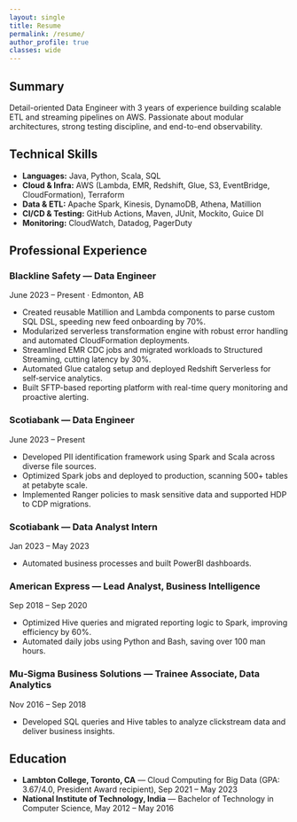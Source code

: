 ```yaml
---
layout: single
title: Resume
permalink: /resume/
author_profile: true
classes: wide
---
```


## Summary

Detail-oriented Data Engineer with 3 years of experience building scalable ETL and streaming pipelines on AWS. Passionate about modular architectures, strong testing discipline, and end-to-end observability.

## Technical Skills

- **Languages:** Java, Python, Scala, SQL
- **Cloud & Infra:** AWS (Lambda, EMR, Redshift, Glue, S3, EventBridge, CloudFormation), Terraform
- **Data & ETL:** Apache Spark, Kinesis, DynamoDB, Athena, Matillion
- **CI/CD & Testing:** GitHub Actions, Maven, JUnit, Mockito, Guice DI
- **Monitoring:** CloudWatch, Datadog, PagerDuty

## Professional Experience

<div class="timeline">
  <div class="timeline-item">
    <span class="timeline-marker"></span>
    <div class="timeline-content">
      <h3>Blackline Safety — Data Engineer</h3>
      <p class="timeline-date">June 2023 – Present · Edmonton, AB</p>
      <ul>
        <li>Created reusable Matillion and Lambda components to parse custom SQL DSL, speeding new feed onboarding by 70%.</li>
        <li>Modularized serverless transformation engine with robust error handling and automated CloudFormation deployments.</li>
        <li>Streamlined EMR CDC jobs and migrated workloads to Structured Streaming, cutting latency by 30%.</li>
        <li>Automated Glue catalog setup and deployed Redshift Serverless for self‑service analytics.</li>
        <li>Built SFTP-based reporting platform with real-time query monitoring and proactive alerting.</li>
      </ul>
    </div>
  </div>

  <div class="timeline-item">
    <span class="timeline-marker"></span>
    <div class="timeline-content">
      <h3>Scotiabank — Data Engineer</h3>
      <p class="timeline-date">June 2023 – Present</p>
      <ul>
        <li>Developed PII identification framework using Spark and Scala across diverse file sources.</li>
        <li>Optimized Spark jobs and deployed to production, scanning 500+ tables at petabyte scale.</li>
        <li>Implemented Ranger policies to mask sensitive data and supported HDP to CDP migrations.</li>
      </ul>
    </div>
  </div>

  <div class="timeline-item">
    <span class="timeline-marker"></span>
    <div class="timeline-content">
      <h3>Scotiabank — Data Analyst Intern</h3>
      <p class="timeline-date">Jan 2023 – May 2023</p>
      <ul>
        <li>Automated business processes and built PowerBI dashboards.</li>
      </ul>
    </div>
  </div>

  <div class="timeline-item">
    <span class="timeline-marker"></span>
    <div class="timeline-content">
      <h3>American Express — Lead Analyst, Business Intelligence</h3>
      <p class="timeline-date">Sep 2018 – Sep 2020</p>
      <ul>
        <li>Optimized Hive queries and migrated reporting logic to Spark, improving efficiency by 60%.</li>
        <li>Automated daily jobs using Python and Bash, saving over 100 man hours.</li>
      </ul>
    </div>
  </div>

  <div class="timeline-item">
    <span class="timeline-marker"></span>
    <div class="timeline-content">
      <h3>Mu‑Sigma Business Solutions — Trainee Associate, Data Analytics</h3>
      <p class="timeline-date">Nov 2016 – Sep 2018</p>
      <ul>
        <li>Developed SQL queries and Hive tables to analyze clickstream data and deliver business insights.</li>
      </ul>
    </div>
  </div>
</div>

## Education

- **Lambton College, Toronto, CA** — Cloud Computing for Big Data (GPA: 3.67/4.0, President Award recipient), Sep 2021 – May 2023
- **National Institute of Technology, India** — Bachelor of Technology in Computer Science, May 2012 – May 2016
